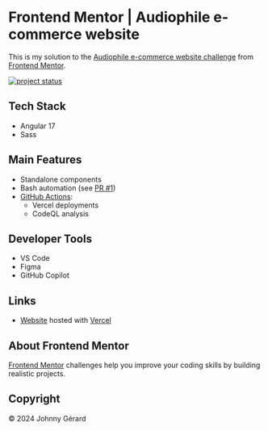 # Frontend Mentor | Audiophile e-commerce website
This is my solution to the [Audiophile e-commerce website challenge](https://www.frontendmentor.io/challenges/audiophile-ecommerce-website-C8cuSd_wx) from [Frontend Mentor](https://www.frontendmentor.io/).

[![project status](https://img.shields.io/badge/status-work%20in%20progress-red?style=for-the-badge)](https://fem-audiophile-e-commerce-website-jgerard.vercel.app)

 ## Tech Stack
- Angular 17
- Sass

## Main Features
- Standalone components
- Bash automation (see [PR #1](../../pull/1))
- [GitHub Actions](../../tree/main/.github/workflows):
  - Vercel deployments
  - CodeQL analysis

## Developer Tools
- VS Code
- Figma
- GitHub Copilot

## Links
- [Website](https://fem-audiophile-e-commerce-website-jgerard.vercel.app) hosted with [Vercel](https://vercel.com/)
<!-- - [Solution]() -->

<!-- ## Screenshots
### Mobile
![mobile screenshot](screenshots/mobile.avif)
### Tablet
![tablet screenshot](screenshots/tablet.avif)
### Desktop
![desktop screenshot](screenshots/desktop.avif) -->

## About Frontend Mentor
[Frontend Mentor](https://www.frontendmentor.io/) challenges help you improve your coding skills by building realistic projects.

## Copyright
© 2024 Johnny Gérard
